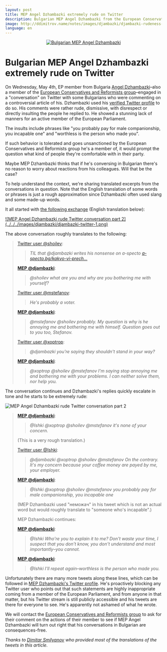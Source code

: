 ```yaml
---
layout: post
title: MEP Angel Dzhambazki extremely rude on Twitter
description: Bulgarian MEP Angel Dzhambazki from the European Conservatives and Reformists group got involved in a conversation with some Bulgarians on Twitter and was extremely rude, disrespectful and impolite in a series of tweets on May 4th.
image: http://ddimitrov.name/notes/images/djambazki/djambazki-rudeness-tweet.png
language: en
---
```


<a href="http://www.europarl.europa.eu/meps/en/124873/ANGEL_DZHAMBAZKI_home.html" style="display: block; text-align: center;">
    <img src="../../../images/djambazki/djambazki-rudeness-tweet.png" alt="Bulgarian MEP Angel Dzhambazki" />
</a>

# Bulgarian MEP Angel Dzhambazki extremely rude on Twitter

On Wednesday, May 4th, EP member from Bulgaria [Angel Dzhambazki](http://www.europarl.europa.eu/meps/en/124873/ANGEL_DZHAMBAZKI_home.html)–also a member of the [European Conservatives and Reformists group](http://ecrgroup.eu/)–engaged in a "conversation" on Twitter with some Bulgarians who were commenting on a controversial article of his. Dzhambazki used his [verified Twitter profile](https://twitter.com/djambazki) to do so. His comments were rather rude, dismissive, with disrespect or directly insulting the people he replied to. He showed a stunning lack of manners for an active member of the European Parliament.

The insults include phrases like "you probably pay for male companionship, you incapable one" and "worthless is the person who made you".

If such behavior is tolerated and goes unsanctioned by the European Conservatives and Reformists group he's a member of, it would prompt the question what kind of people they're comfortable with in their party.

Maybe MEP Dzhambazki thinks that if he's conversing in Bulgarian there's no reason to worry about reactions from his colleagues. Will that be the case?

To help understand the context, we're sharing translated excerpts from the conversations in question. Note that the English translation of some words or phrases is just a rough approximation since Dzhambazki often used slang and some made-up words.

It all started with [the following exchange](https://twitter.com/djambazki/status/727860887592251392) (English translation below):

<a href="https://twitter.com/djambazki/status/727860887592251392">
![MEP Angel Dzhambazki rude Twitter conversation part 2](../../../images/djambazki/djambazki-twitter-1.png)
</a>

The above conversation roughly translates to the following:

> [Twitter user @shoilev](https://twitter.com/shoilev/status/727860643144011776):
>
> > _TIL that @djambazki writes his nonsense on a-specto [a-specto.bg/kakvo-vi-prech…](http://a-specto.bg/kakvo-vi-prechat-narodnite-tantsi/)_
>
> [**MEP @djambazki**](https://twitter.com/djambazki/status/727860887592251392):
>
> > _@shoilev what are you and why are you bothering me with yourself?_
>
> [Twitter user @mstefanov](https://twitter.com/mstefanov/status/727861771428614144):
>
> > _He's probably a voter._
>
> [**MEP @djambazki**](https://twitter.com/djambazki/status/727862742225436672):
>
> > _@mstefanov @shoilev probably. My question is why is he annoying me and bothering me with himself. Question goes out to you too, Stefanov._
>
> [Twitter user @xoptrop](https://twitter.com/xoptrop/status/727863210414637057):
>
> > _@djambazki you're saying they shouldn't stand in your way?_
>
> [**MEP @djambazki**](https://twitter.com/djambazki/status/727865481751826433):
>
> > _@xoptrop @shoilev @mstefanov I'm saying stop annoying me and bothering me with your problems. I can neither solve them, nor help you._

The conversation continues and Dzhambazki's replies quickly escalate in tone and he starts to be extremely rude:

![MEP Angel Dzhambazki rude Twitter conversation part 2](../../../images/djambazki/djambazki-twitter-2.png)

> [**MEP @djambazki**](https://twitter.com/djambazki/status/727880513898332160):
>
> > _@Ishki @xoptrop @shoilev @mstefanov it's none of your concern._
>
> (This is a very rough translation.)
>
> [Twitter user @Ishki](https://twitter.com/Ishki/status/727880829993660417):
>
> > _@djambazki @xoptrop @shoilev @mstefanov On the contrary. It's my concern because your coffee money are payed by me, your employer._
>
> [**MEP @djambazki**](https://twitter.com/djambazki/status/727881104234057728):
>
> > _@Ishki @xoptrop @shoilev @mstefanov you probably pay for male companionship, you incapable one_
>
> (MEP Dzhambazki used "неможач" in his tweet which is not an actual word but would roughly translate to "someone who's incapable".)
>
> MEP Dzhambazki continues:
>
> [**MEP @djambazki**](https://twitter.com/djambazki/status/727879822945484801):
>
> > _@Ishki Who're you to explain it to me? Don't waste your time, I suspect that you don't know, you don't understand and most importantly–you cannot._
>
> [**MEP @djambazki**](https://twitter.com/djambazki/status/727880763337756672):
>
> > _@Ishki I'll repeat again–worthless is the person who made you._

Unfortunately there are many more tweets along these lines, which can be followed in [MEP Dzhambazki's Twitter profile](https://twitter.com/djambazki/with_replies). He's proactively blocking any Twitter user who points out that such statements are highly inappropriate coming from a member of the European Parliament, and from anyone in that matter, but his Twitter stream is still publicly accessible and his tweets are there for everyone to see. He's apparently not ashamed of what he wrote.

We will contact the [European Conservatives and Reformists group](https://twitter.com/ecrgroup) to ask for their comment on the actions of their member to see if MEP Angel Dzhambazki will turn out right that his conversations in Bulgarian are consequences-free.

_Thanks to [Dimitar Smilyanov](https://twitter.com/ShadowmarN) who provided most of the translations of the tweets in this article._
